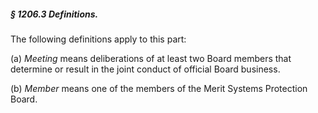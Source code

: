 ##### § 1206.3 Definitions. #####

The following definitions apply to this part:

(a) *Meeting* means deliberations of at least two Board members that determine or result in the joint conduct of official Board business.

(b) *Member* means one of the members of the Merit Systems Protection Board.